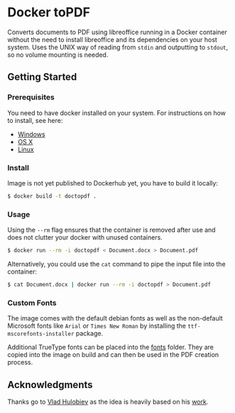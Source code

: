 # Docker toPDF

Converts documents to PDF using libreoffice running in a Docker container without the need to install libreoffice and its dependencies on your host system.
Uses the UNIX way of reading from `stdin` and outputting to `stdout`, so no volume mounting is needed.

## Getting Started

### Prerequisites

You need to have docker installed on your system. For instructions on how to install, see here:

- [Windows](https://docs.docker.com/windows/started)
- [OS X](https://docs.docker.com/mac/started/)
- [Linux](https://docs.docker.com/linux/started/)

### Install

Image is not yet published to Dockerhub yet, you have to build it locally:

```sh
$ docker build -t doctopdf .
```

### Usage

Using the `--rm` flag ensures that the container is removed after use and does not clutter your docker with unused containers.

```sh
$ docker run --rm -i doctopdf < Document.docx > Document.pdf
```

Alternatively, you could use the `cat` command to pipe the input file into the container:

```sh
$ cat Document.docx | docker run --rm -i doctopdf > Document.pdf
```

### Custom Fonts

The image comes with the default debian fonts as well as the non-default Microsoft fonts like `Arial` or `Times New Roman` by installing the `ttf-mscorefonts-installer` package.

Additional TrueType fonts can be placed into the [fonts](./fonts) folder. They are copied into the image on build and can then be used in the PDF creation process.

## Acknowledgments

Thanks go to [Vlad Hulobiev](https://github.com/vladholubiev) as the idea is heavily based on his [work](https://github.com/vladholubiev/docker-libreoffice-pdf-cli/tree/master).
